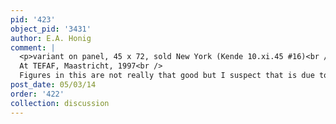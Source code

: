 ```yaml
---
pid: '423'
object_pid: '3431'
author: E.A. Honig
comment: |
  <p>variant on panel, 45 x 72, sold New York (Kende 10.xi.45 #16)<br />
  At TEFAF, Maastricht, 1997<br />
  Figures in this are not really that good but I suspect that is due to its very small size -- in that regard, this is an ambitiously complex work. Wonder about its relation to 2 small coppers (about same size?) in Munich -- possibly all parts of set ordered by A&I?</p>
post_date: 05/03/14
order: '422'
collection: discussion
---
```

